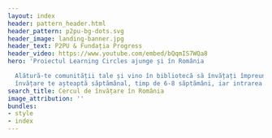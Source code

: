 ```yaml
---
layout: index
header: pattern_header.html
header_pattern: p2pu-bg-dots.svg
header_image: landing-banner.jpg
header_text: P2PU & Fundația Progress
header_video: https://www.youtube.com/embed/bQqmIS7WQa8
hero: 'Proiectul Learning Circles ajunge și în România

  Alătură-te comunității tale și vino în bibliotecă să învățați împreună! Cercul de
  învățare te așteaptă săptămânal, timp de 6-8 săptămâni, iar intrarea este liberă.'
search_title: Cercul de învățare în România
image_attribution: ''
bundles:
- style
- index
---
```

